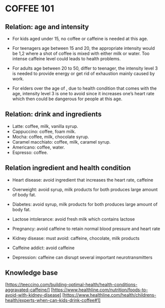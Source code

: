 # COFFEE 101

## Relation: age and intensity

- For kids aged under 15, no coffee or caffeine is needed at this age.

- For teenagers age between 15 and 20, the appropriate intensity would be 1,2 where a shot of coffee is mixed with either milk or water. Too intense caffeine level could leads to health problems.

- For adults age between 20 to 50, differ to teenager, the intensity level 3 is needed to provide energy or get rid of exhaustion mainly caused by work. 

- For elders over the age of , due to health condition that comes with the age, intensity level 3 is one to avoid since it increases one’s heart rate which then could be dangerous for people at this age.

## Relation: drink and ingredients

- Latte:  coffee, milk, vanilla syrup.
- Cappuccino: coffee, foam milk.
- Mocha: coffee, milk, chocolate syrup.
- Caramel macchiato: coffee, milk, caramel syrup.
- Americano: coffee, water.
- Espresso: coffee.

## Relation ingredient and health condition

- Heart disease: avoid ingredient that increases the heart rate, caffeine

- Overweight: avoid syrup, milk products  for both produces large amount of body fat.

- Diabetes: avoid syrup, milk products for both produces large amount of body fat.

- Lactose intolerance: avoid fresh milk which contains lactose
- Pregnancy: avoid caffeine to retain normal blood pressure and heart rate 

- Kidney disease: must avoid: caffeine, chocolate, milk products

- Caffeine addict: avoid caffeine

- Depression: caffeine can disrupt several important neurotransmitters 

## Knowledge base

[https://teeccino.com/building-optimal-health/health-conditions-aggravated-caffeine/]
[https://www.healthline.com/nutrition/foods-to-avoid-with-kidney-disease]
[https://www.healthline.com/health/childrens-health/experts-when-can-kids-drink-coffee#1]








